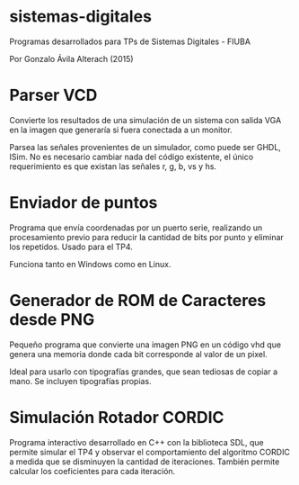 # sistemas-digitales
Programas desarrollados para TPs de Sistemas Digitales - FIUBA

Por Gonzalo Ávila Alterach (2015)

# Parser VCD
Convierte los resultados de una simulación de un sistema con salida VGA en la imagen que generaría si fuera conectada a un monitor.

Parsea las señales provenientes de un simulador, como puede ser GHDL, ISim. No es necesario cambiar nada del código existente, el único requerimiento es que existan las señales r, g, b, vs y hs. 

# Enviador de puntos
Programa que envía coordenadas por un puerto serie, realizando un procesamiento previo para reducir la cantidad de bits por punto y eliminar los repetidos. Usado para el TP4. 

Funciona tanto en Windows como en Linux.

# Generador de ROM de Caracteres desde PNG
Pequeño programa que convierte una imagen PNG en un código vhd que genera una memoria donde cada bit corresponde al valor de un pixel.

Ideal para usarlo con tipografías grandes, que sean tediosas de copiar a mano. Se incluyen tipografías propias.

# Simulación Rotador CORDIC
Programa interactivo desarrollado en C++ con la biblioteca SDL, que permite simular el TP4 y observar el comportamiento del algoritmo CORDIC a medida que se disminuyen la cantidad de iteraciones. También permite calcular los coeficientes para cada iteración.

